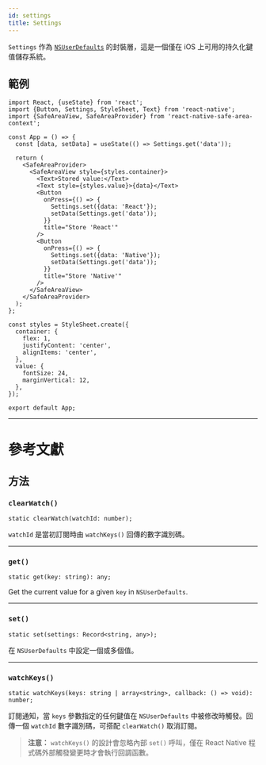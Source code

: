 ```yaml
---
id: settings
title: Settings
---
```


`Settings` 作為 [`NSUserDefaults`](https://developer.apple.com/documentation/foundation/nsuserdefaults) 的封裝層，這是一個僅在 iOS 上可用的持久化鍵值儲存系統。

## 範例

```SnackPlayer name=Settings%20Example&supportedPlatforms=ios
import React, {useState} from 'react';
import {Button, Settings, StyleSheet, Text} from 'react-native';
import {SafeAreaView, SafeAreaProvider} from 'react-native-safe-area-context';

const App = () => {
  const [data, setData] = useState(() => Settings.get('data'));

  return (
    <SafeAreaProvider>
      <SafeAreaView style={styles.container}>
        <Text>Stored value:</Text>
        <Text style={styles.value}>{data}</Text>
        <Button
          onPress={() => {
            Settings.set({data: 'React'});
            setData(Settings.get('data'));
          }}
          title="Store 'React'"
        />
        <Button
          onPress={() => {
            Settings.set({data: 'Native'});
            setData(Settings.get('data'));
          }}
          title="Store 'Native'"
        />
      </SafeAreaView>
    </SafeAreaProvider>
  );
};

const styles = StyleSheet.create({
  container: {
    flex: 1,
    justifyContent: 'center',
    alignItems: 'center',
  },
  value: {
    fontSize: 24,
    marginVertical: 12,
  },
});

export default App;
```

---

# 參考文獻

## 方法

### `clearWatch()`

```tsx
static clearWatch(watchId: number);
```

`watchId` 是當初訂閱時由 `watchKeys()` 回傳的數字識別碼。

---

### `get()`

```tsx
static get(key: string): any;
```

Get the current value for a given `key` in `NSUserDefaults`.

---

### `set()`

```tsx
static set(settings: Record<string, any>);
```

在 `NSUserDefaults` 中設定一個或多個值。

---

### `watchKeys()`

```tsx
static watchKeys(keys: string | array<string>, callback: () => void): number;
```

訂閱通知，當 `keys` 參數指定的任何鍵值在 `NSUserDefaults` 中被修改時觸發。回傳一個 `watchId` 數字識別碼，可搭配 `clearWatch()` 取消訂閱。

> **注意：** `watchKeys()` 的設計會忽略內部 `set()` 呼叫，僅在 React Native 程式碼外部觸發變更時才會執行回調函數。